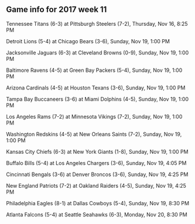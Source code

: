 ## Game info for 2017 week 11
Tennessee Titans (6-3) at Pittsburgh Steelers (7-2), Thursday, Nov 16, 8:25 PM



Detroit Lions (5-4) at Chicago Bears (3-6), Sunday, Nov 19, 1:00 PM

Jacksonville Jaguars (6-3) at Cleveland Browns (0-9), Sunday, Nov 19, 1:00 PM

Baltimore Ravens (4-5) at Green Bay Packers (5-4), Sunday, Nov 19, 1:00 PM

Arizona Cardinals (4-5) at Houston Texans (3-6), Sunday, Nov 19, 1:00 PM

Tampa Bay Buccaneers (3-6) at Miami Dolphins (4-5), Sunday, Nov 19, 1:00 PM

Los Angeles Rams (7-2) at Minnesota Vikings (7-2), Sunday, Nov 19, 1:00 PM

Washington Redskins (4-5) at New Orleans Saints (7-2), Sunday, Nov 19, 1:00 PM

Kansas City Chiefs (6-3) at New York Giants (1-8), Sunday, Nov 19, 1:00 PM



Buffalo Bills (5-4) at Los Angeles Chargers (3-6), Sunday, Nov 19, 4:05 PM

Cincinnati Bengals (3-6) at Denver Broncos (3-6), Sunday, Nov 19, 4:25 PM

New England Patriots (7-2) at Oakland Raiders (4-5), Sunday, Nov 19, 4:25 PM



Philadelphia Eagles (8-1) at Dallas Cowboys (5-4), Sunday, Nov 19, 8:30 PM



Atlanta Falcons (5-4) at Seattle Seahawks (6-3), Monday, Nov 20, 8:30 PM

